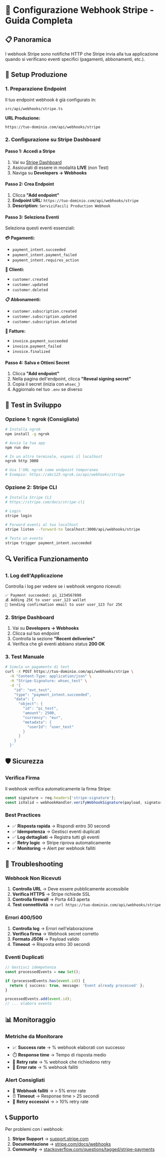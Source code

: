 # 🔗 Configurazione Webhook Stripe - Guida Completa

## 📋 Panoramica

I webhook Stripe sono notifiche HTTP che Stripe invia alla tua applicazione quando si verificano eventi specifici (pagamenti, abbonamenti, etc.).

## 🚀 Setup Produzione

### 1. Preparazione Endpoint

Il tuo endpoint webhook è già configurato in:
```
src/api/webhooks/stripe.ts
```

**URL Produzione:**
```
https://tuo-dominio.com/api/webhooks/stripe
```

### 2. Configurazione su Stripe Dashboard

#### Passo 1: Accedi a Stripe
1. Vai su [Stripe Dashboard](https://dashboard.stripe.com)
2. Assicurati di essere in modalità **LIVE** (non Test)
3. Naviga su **Developers → Webhooks**

#### Passo 2: Crea Endpoint
1. Clicca **"Add endpoint"**
2. **Endpoint URL:** `https://tuo-dominio.com/api/webhooks/stripe`
3. **Description:** `ServiziFacili Production Webhook`

#### Passo 3: Seleziona Eventi
Seleziona questi eventi essenziali:

**💳 Pagamenti:**
- `payment_intent.succeeded`
- `payment_intent.payment_failed`
- `payment_intent.requires_action`

**👥 Clienti:**
- `customer.created`
- `customer.updated`
- `customer.deleted`

**📋 Abbonamenti:**
- `customer.subscription.created`
- `customer.subscription.updated`
- `customer.subscription.deleted`

**🧾 Fatture:**
- `invoice.payment_succeeded`
- `invoice.payment_failed`
- `invoice.finalized`

#### Passo 4: Salva e Ottieni Secret
1. Clicca **"Add endpoint"**
2. Nella pagina dell'endpoint, clicca **"Reveal signing secret"**
3. Copia il secret (inizia con `whsec_`)
4. Aggiornalo nel tuo `.env` se diverso

## 🧪 Test in Sviluppo

### Opzione 1: ngrok (Consigliato)
```bash
# Installa ngrok
npm install -g ngrok

# Avvia la tua app
npm run dev

# In un altro terminale, esponi il localhost
ngrok http 3000

# Usa l'URL ngrok come endpoint temporaneo
# Esempio: https://abc123.ngrok.io/api/webhooks/stripe
```

### Opzione 2: Stripe CLI
```bash
# Installa Stripe CLI
# https://stripe.com/docs/stripe-cli

# Login
stripe login

# Forward eventi al tuo localhost
stripe listen --forward-to localhost:3000/api/webhooks/stripe

# Testa un evento
stripe trigger payment_intent.succeeded
```

## 🔍 Verifica Funzionamento

### 1. Log dell'Applicazione
Controlla i log per vedere se i webhook vengono ricevuti:
```bash
✅ Payment succeeded: pi_1234567890
💰 Adding 25€ to user user_123 wallet
📧 Sending confirmation email to user user_123 for 25€
```

### 2. Stripe Dashboard
1. Vai su **Developers → Webhooks**
2. Clicca sul tuo endpoint
3. Controlla la sezione **"Recent deliveries"**
4. Verifica che gli eventi abbiano status **200 OK**

### 3. Test Manuale
```bash
# Simula un pagamento di test
curl -X POST https://tuo-dominio.com/api/webhooks/stripe \
  -H "Content-Type: application/json" \
  -H "Stripe-Signature: whsec_test" \
  -d '{
    "id": "evt_test",
    "type": "payment_intent.succeeded",
    "data": {
      "object": {
        "id": "pi_test",
        "amount": 2500,
        "currency": "eur",
        "metadata": {
          "userId": "user_test"
        }
      }
    }
  }'
```

## 🛡️ Sicurezza

### Verifica Firma
Il webhook verifica automaticamente la firma Stripe:
```typescript
const signature = req.headers['stripe-signature'];
const isValid = webhookHandler.verifyWebhookSignature(payload, signature);
```

### Best Practices
- ✅ **Risposta rapida** → Rispondi entro 30 secondi
- ✅ **Idempotenza** → Gestisci eventi duplicati
- ✅ **Log dettagliati** → Registra tutti gli eventi
- ✅ **Retry logic** → Stripe riprova automaticamente
- ✅ **Monitoring** → Alert per webhook falliti

## 🚨 Troubleshooting

### Webhook Non Ricevuti
1. **Controlla URL** → Deve essere pubblicamente accessibile
2. **Verifica HTTPS** → Stripe richiede SSL
3. **Controlla firewall** → Porta 443 aperta
4. **Test connettività** → `curl https://tuo-dominio.com/api/webhooks/stripe`

### Errori 400/500
1. **Controlla log** → Errori nell'elaborazione
2. **Verifica firma** → Webhook secret corretto
3. **Formato JSON** → Payload valido
4. **Timeout** → Risposta entro 30 secondi

### Eventi Duplicati
```typescript
// Gestisci idempotenza
const processedEvents = new Set();

if (processedEvents.has(event.id)) {
  return { success: true, message: 'Event already processed' };
}

processedEvents.add(event.id);
// ... elabora evento
```

## 📊 Monitoraggio

### Metriche da Monitorare
- 📈 **Success rate** → % webhook elaborati con successo
- ⏱️ **Response time** → Tempo di risposta medio
- 🔄 **Retry rate** → % webhook che richiedono retry
- 🚨 **Error rate** → % webhook falliti

### Alert Consigliati
- 🚨 **Webhook falliti** → > 5% error rate
- ⏰ **Timeout** → Response time > 25 secondi
- 🔄 **Retry eccessivi** → > 10% retry rate

## 📞 Supporto

Per problemi con i webhook:
1. **Stripe Support** → [support.stripe.com](https://support.stripe.com)
2. **Documentazione** → [stripe.com/docs/webhooks](https://stripe.com/docs/webhooks)
3. **Community** → [stackoverflow.com/questions/tagged/stripe-payments](https://stackoverflow.com/questions/tagged/stripe-payments)